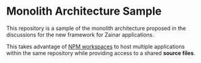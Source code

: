 # Monolith Architecture Sample

This repository is a sample of the monolith architecture proposed in the discussions for the new framework for Zainar
applications.

This takes advantage of [NPM workspaces](https://docs.npmjs.com/cli/v8/using-npm/workspaces) to host multiple
applications within the same repository while providing access to a shared **source files**.


